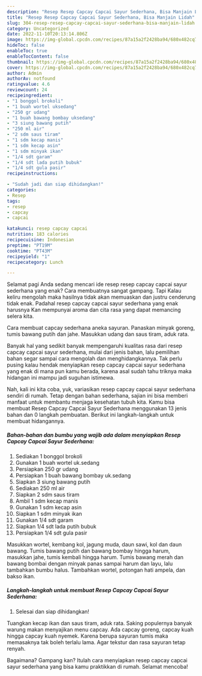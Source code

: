 ```yaml
---
description: "Resep Resep Capcay Capcai Sayur Sederhana, Bisa Manjain Lidah"
title: "Resep Resep Capcay Capcai Sayur Sederhana, Bisa Manjain Lidah"
slug: 304-resep-resep-capcay-capcai-sayur-sederhana-bisa-manjain-lidah
category: Uncategorized
date: 2022-11-10T20:13:14.806Z
image: https://img-global.cpcdn.com/recipes/87a15a2f2428ba94/680x482cq70/resep-capcay-capcai-sayur-sederhana-foto-resep-utama.jpg
hideToc: false
enableToc: true
enableTocContent: false
thumbnail: https://img-global.cpcdn.com/recipes/87a15a2f2428ba94/680x482cq70/resep-capcay-capcai-sayur-sederhana-foto-resep-utama.jpg
cover: https://img-global.cpcdn.com/recipes/87a15a2f2428ba94/680x482cq70/resep-capcay-capcai-sayur-sederhana-foto-resep-utama.jpg
author: Admin
authorAv: notfound
ratingvalue: 4.6
reviewcount: 24
recipeingredient:
- "1 bonggol brokoli"
- "1 buah wortel uksedang"
- "250 gr udang"
- "1 buah bawang bombay uksedang"
- "3 siung bawang putih"
- "250 ml air"
- "2 sdm saus tiram"
- "1 sdm kecap manis"
- "1 sdm kecap asin"
- "1 sdm minyak ikan"
- "1/4 sdt garam"
- "1/4 sdt lada putih bubuk"
- "1/4 sdt gula pasir"
recipeinstructions:

- "Sudah jadi dan siap dihidangkan!"
categories:
- Resep
tags:
- resep
- capcay
- capcai

katakunci: resep capcay capcai 
nutrition: 183 calories
recipecuisine: Indonesian
preptime: "PT19M"
cooktime: "PT43M"
recipeyield: "1"
recipecategory: Lunch

---
```



Selamat pagi Anda sedang mencari ide resep resep capcay capcai sayur sederhana yang enak? Cara membuatnya sangat gampang. Tapi Kalau keliru mengolah maka hasilnya tidak akan memuaskan dan justru cenderung tidak enak. Padahal resep capcay capcai sayur sederhana yang enak harusnya Kan mempunyai aroma dan cita rasa yang dapat memancing selera kita.


Cara membuat capcay sederhana aneka sayuran. Panaskan minyak goreng, tumis bawang putih dan jahe. Masukkan udang dan saus tiram, aduk rata.

Banyak hal yang sedikit banyak mempengaruhi kualitas rasa dari resep capcay capcai sayur sederhana, mulai dari jenis bahan, lalu pemilihan bahan segar sampai cara mengolah dan menghidangkannya. Tak perlu pusing kalau hendak menyiapkan resep capcay capcai sayur sederhana yang enak di mana pun kamu berada, karena asal sudah tahu triknya maka hidangan ini mampu jadi suguhan istimewa.


Nah, kali ini kita coba, yuk, variasikan resep capcay capcai sayur sederhana sendiri di rumah. Tetap dengan bahan sederhana, sajian ini bisa memberi manfaat untuk membantu menjaga kesehatan tubuh kita. Kamu bisa membuat Resep Capcay Capcai Sayur Sederhana menggunakan 13 jenis bahan dan 0 langkah pembuatan. Berikut ini langkah-langkah untuk membuat hidangannya.

<!--inarticleads1-->

##### Bahan-bahan dan bumbu yang wajib ada dalam menyiapkan Resep Capcay Capcai Sayur Sederhana:

1. Sediakan 1 bonggol brokoli
1. Gunakan 1 buah wortel uk.sedang
1. Persiapkan 250 gr udang
1. Persiapkan 1 buah bawang bombay uk.sedang
1. Siapkan 3 siung bawang putih
1. Sediakan 250 ml air
1. Siapkan 2 sdm saus tiram
1. Ambil 1 sdm kecap manis
1. Gunakan 1 sdm kecap asin
1. Siapkan 1 sdm minyak ikan
1. Gunakan 1/4 sdt garam
1. Siapkan 1/4 sdt lada putih bubuk
1. Persiapkan 1/4 sdt gula pasir


Masukkan wortel, kembang kol, jagung muda, daun sawi, kol dan daun bawang. Tumis bawang putih dan bawang bombay hingga harum, masukkan jahe, tumis kembali hingga harum. Tumis bawang merah dan bawang bombai dengan minyak panas sampai harum dan layu, lalu tambahkan bumbu halus. Tambahkan wortel, potongan hati ampela, dan bakso ikan. 

<!--inarticleads2-->

##### Langkah-langkah untuk membuat Resep Capcay Capcai Sayur Sederhana:


1. Selesai dan siap dihidangkan!

Tuangkan kecap ikan dan saus tiram, aduk rata. Saking populernya banyak warung makan menyajikan menu capcay. Ada capcay goreng, capcay kuah hingga capcay kuah nyemek. Karena berupa sayuran tumis maka memasaknya tak boleh terlalu lama. Agar tekstur dan rasa sayuran tetap renyah. 

Bagaimana? Gampang kan? Itulah cara menyiapkan resep capcay capcai sayur sederhana yang bisa kamu praktikkan di rumah. Selamat mencoba!
